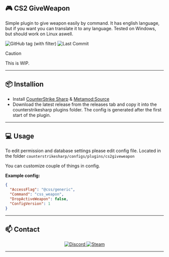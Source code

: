 ## 🎮 CS2 GiveWeapon

Simple plugin to give weapon easily by command. It has english language, but if you want you can translate it to any language.
Tested on Windows, but should work on Linux aswell.


![GitHub tag (with filter)](https://img.shields.io/github/v/tag/asapverneri/CS2-GiveWeapon?style=for-the-badge&label=Version)
![Last Commit](https://img.shields.io/github/last-commit/asapverneri/CS2-GiveWeapon?style=for-the-badge)

> [!CAUTION]  
> This is WIP.

---

## 📦 Installion

- Install [CounterStrike Sharp](https://github.com/roflmuffin/CounterStrikeSharp) & [Metamod:Source](https://www.sourcemm.net/downloads.php/?branch=master)
- Download the latest release from the releases tab and copy it into the counterstrikesharp plugins folder.
The config is generated after the first start of the plugin.

---

## 💻 Usage

To edit permission and database settings please edit config file.
Located in the folder `counterstrikesharp/configs/plugins/cs2giveweapon`

You can customize couple of things in config.

**Example config:**
```json
{
  "AccessFlag": "@css/generic",
  "Command": "css_weapon",
  "DropActiveWeapon": false,
  "ConfigVersion": 1
}
```
---

## 📫 Contact

<div align="center">
  <a href="https://discordapp.com/users/367644530121637888">
    <img src="https://img.shields.io/badge/Discord-7289DA?style=for-the-badge&logo=discord&logoColor=white" alt="Discord" />
  </a>
  <a href="https://steamcommunity.com/id/vvernerii/">
    <img src="https://img.shields.io/badge/Steam-000000?style=for-the-badge&logo=steam&logoColor=white" alt="Steam" />
  </a>
</div>

---